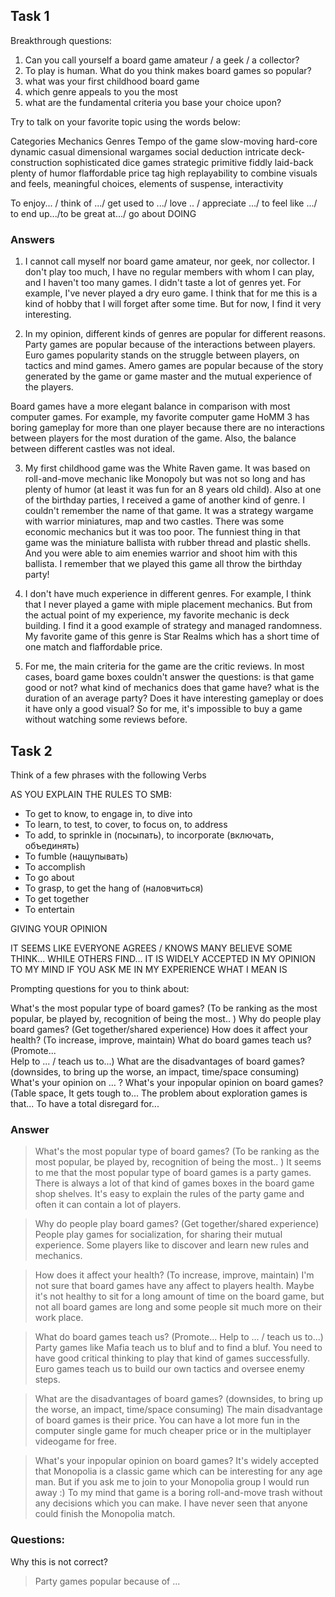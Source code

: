 ## Task 1

Breakthrough questions:
1. Can you call yourself a board game amateur / a geek / a collector?
2. To play is human. What do you think makes board games so popular?
3. what was your first childhood board game
4. which genre appeals to you the most
5. what are the fundamental criteria you base your choice upon?

Try to talk on your favorite topic using the words below:

Categories
Mechanics
Genres
Tempo of the game
slow-moving    hard-core 
dynamic            casual
dimensional      wargames
                            social deduction
intricate            deck-construction
sophisticated  dice games
strategic
primitive
fiddly
laid-back
plenty of humor
flaffordable price tag
high replayability
to combine visuals and feels, meaningful choices, elements of suspense, interactivity

To enjoy... / think of .../ get used to .../ love ..
/ appreciate .../ to feel like .../ to end up.../to be great at.../ go about DOING

### Answers

1. I cannot call myself nor board game amateur, nor geek, nor collector.
I don't play too much, I have no regular members with whom I can play, and I haven't too many games.
I didn't taste a lot of genres yet.
For example, I've never played a dry euro game.
I think that for me this is a kind of hobby that I will forget after some time. 
But for now, I find it very interesting.

2. In my opinion, different kinds of genres are popular for different reasons.
Party games are popular because of the interactions between players.
Euro games popularity stands on the struggle between players, on tactics and mind games.
Amero games are popular because of the story generated by the game or game master and the mutual experience of the players.

Board games have a more elegant balance in comparison with most computer games.
For example, my favorite computer game HoMM 3 has boring gameplay for more than one player because there are no interactions between players for the most duration of the game.
Also, the balance between different castles was not ideal.

3. My first childhood game was the White Raven game.
It was based on roll-and-move mechanic like Monopoly but was not so long and has plenty of humor (at least it was fun for an 8 years old child).
Also at one of the birthday parties, I received a game of another kind of genre.
I couldn't remember the name of that game.
It was a strategy wargame with warrior miniatures, map and two castles.
There was some economic mechanics but it was too poor.
The funniest thing in that game was the miniature ballista with rubber thread and plastic shells.
And you were able to aim enemies warrior and shoot him with this ballista.
I remember that we played this game all throw the birthday party!

4. I don't have much experience in different genres. 
For example, I think that I never played a game with miple placement mechanics.
But from the actual point of my experience, my favorite mechanic is deck building.
I find it a good example of strategy and managed randomness.
My favorite game of this genre is Star Realms which has a short time of one match and flaffordable price.

5. For me, the main criteria for the game are the critic reviews.
In most cases, board game boxes couldn't answer the questions: is that game good or not? what kind of mechanics does that game have? what is the duration of an average party? Does it have interesting gameplay or does it have only a good visual?
So for me, it's impossible to buy a game without watching some reviews before.


## Task 2
Think of a few phrases with the following Verbs

AS YOU EXPLAIN THE RULES TO SMB:
- To get to know, to engage in, to dive into
- To learn, to test, to cover, to focus on, to address 
- To add, to sprinkle in (посыпать), to incorporate (включать, объединять)
- To fumble (нащупывать)
- To accomplish
- To go about
- To grasp, to get the hang of (наловчиться)
- To get together
- To entertain


GIVING YOUR OPINION 


IT SEEMS LIKE
EVERYONE AGREES / KNOWS
MANY BELIEVE
SOME THINK... WHILE OTHERS FIND...
IT IS WIDELY ACCEPTED
IN MY OPINION
TO MY MIND
IF YOU ASK ME
IN MY EXPERIENCE
WHAT I MEAN IS


Prompting questions for you to think about:

What's the most popular type of board games? (To be ranking as the most popular, be played by, recognition of being the most.. )
Why do people play board games? (Get together/shared experience)
How does it affect your health? (To increase, improve, maintain)
What do board games teach us? (Promote...  
Help to ... / teach us to...)
What are the disadvantages of board games? (downsides, to bring up the worse, an impact, time/space consuming) 
What's your opinion on … ? What's your inpopular opinion on board games?
(Table space, 
It gets tough to...
The problem about exploration games is that...
To have a total disregard for...

### Answer

> What's the most popular type of board games? (To be ranking as the most popular, be played by, recognition of being the most.. )
It seems to me that the most popular type of board games is a party games.
There is always a lot of that kind of games boxes in the board game shop shelves.
It's easy to explain the rules of the party game and often it can contain a lot of players.

> Why do people play board games? (Get together/shared experience)
People play games for socialization, for sharing their mutual experience.
Some players like to discover and learn new rules and mechanics.

> How does it affect your health? (To increase, improve, maintain)
I'm not sure that board games have any affect to players health.
Maybe it's not healthy to sit for a long amount of time on the board game, but not all board games are long and some people sit much more on their work place.

> What do board games teach us? (Promote...  Help to ... / teach us to...)
Party games like Mafia teach us to bluf and to find a bluf. You need to have good critical thinking to play that kind of games successfully.
Euro games teach us to build our own tactics and oversee enemy steps.

> What are the disadvantages of board games? (downsides, to bring up the worse, an impact, time/space consuming) 
The main disadvantage of board games is their price.
You can have a lot more fun in the computer single game for much cheaper price or in the multiplayer videogame for free.

> What's your inpopular opinion on board games?
It's widely accepted that Monopolia is a classic game which can be interesting for any age man.
But if you ask me to join to your Monopolia group I would run away :)
To my mind that game is a boring roll-and-move trash without any decisions which you can make.
I have never seen that anyone could finish the Monopolia match.


### Questions:

Why this is not correct?
> Party games popular because of ...
